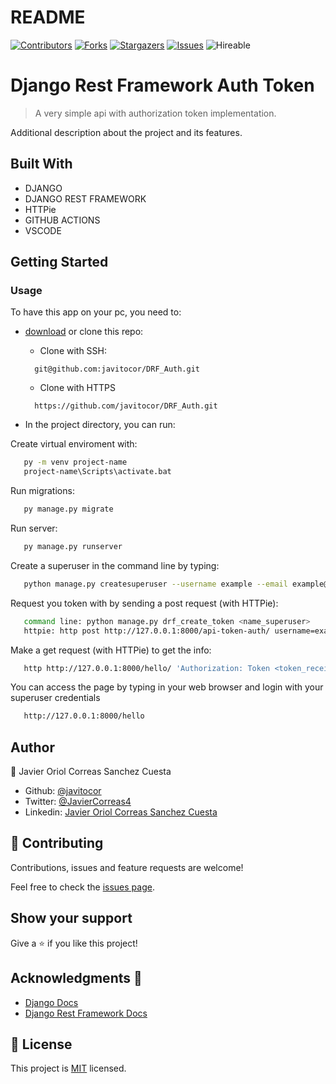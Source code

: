 # README
<!--
This README would normally document whatever steps are necessary to get the
application up and running.

Things you may want to c<!--
*** Thanks for checking out this README Template. If you have a suggestion that would
*** make this better, please fork the repo and create a pull request or simply open
*** an issue with the tag "enhancement".
*** Thanks again! Now go create something AMAZING! :D
-->

<!-- PROJECT SHIELDS -->
<!--
*** I'm using markdown "reference style" links for readability.
*** Reference links are enclosed in brackets [ ] instead of parentheses ( ).
*** See the bottom of this document for the declaration of the reference variables
*** for contributors-url, forks-url, etc. This is an optional, concise syntax you may use.
*** https://www.markdownguide.org/basic-syntax/#reference-style-links
-->
[![Contributors][contributors-shield]][contributors-url] 
[![Forks][forks-shield]][forks-url] 
[![Stargazers][stars-shield]][stars-url] 
[![Issues][issues-shield]][issues-url] 
![Hireable](https://cdn.rawgit.com/hiendv/hireable/master/styles/default/yes.svg) 

# Django Rest Framework Auth Token

>  A very simple api with authorization token implementation.

Additional description about the project and its features.


## Built With

- DJANGO
- DJANGO REST FRAMEWORK
- HTTPie
- GITHUB ACTIONS
- VSCODE

## Getting Started
### Usage
To have this app on your pc, you need to:
* [download](https://github.com/javitocor/DRF_Auth/archive/main.zip) or clone this repo:
  - Clone with SSH:
  ```
    git@github.com:javitocor/DRF_Auth.git
  ```
  - Clone with HTTPS
  ```
    https://github.com/javitocor/DRF_Auth.git
  ```

* In the project directory, you can run:

Create virtual enviroment with:

``` bash
   py -m venv project-name
   project-name\Scripts\activate.bat
```

Run migrations:

``` bash
   py manage.py migrate
```
Run server:

``` bash
   py manage.py runserver
```
Create a superuser in the command line by typing:
``` bash
   python manage.py createsuperuser --username example --email example@example.com
```

Request you token with by sending a post request (with HTTPie):
``` bash
   command line: python manage.py drf_create_token <name_superuser>
   httpie: http post http://127.0.0.1:8000/api-token-auth/ username=example password=123
```
Make a get request (with HTTPie) to get the info:
``` bash
   http http://127.0.0.1:8000/hello/ 'Authorization: Token <token_received_in_previous_step>'
```

You can access the page by typing in your web browser and login with your superuser credentials

``` bash
   http://127.0.0.1:8000/hello
```


## Author

👤 Javier Oriol Correas Sanchez Cuesta 
- Github: [@javitocor](https://github.com/javitocor) 
- Twitter: [@JavierCorreas4](https://twitter.com/JavierCorreas4) 
- Linkedin: [Javier Oriol Correas Sanchez Cuesta](https://www.linkedin.com/in/javier-correas-sanchez-cuesta-15289482/) 

## 🤝 Contributing

Contributions, issues and feature requests are welcome!

Feel free to check the [issues page](https://github.com/javitocor/DRF_Auth/issues).

## Show your support

Give a ⭐️ if you like this project!

## Acknowledgments 🚀

- [Django Docs](https://docs.djangoproject.com/en/3.2/)
- [Django Rest Framework Docs](https://www.django-rest-framework.org/)

## 📝 License

This project is [MIT](lic.url) licensed.

<!-- MARKDOWN LINKS & IMAGES -->
<!-- https://www.markdownguide.org/basic-syntax/#reference-style-links -->
[contributors-shield]: https://img.shields.io/github/contributors/javitocor/DRF_Auth.svg?style=flat-square
[contributors-url]: https://github.com/javitocor/DRF_Auth/graphs/contributors
[forks-shield]: https://img.shields.io/github/forks/javitocor/DRF_Auth.svg?style=flat-square
[forks-url]: https://github.com/javitocor/DRF_Auth/network/members
[stars-shield]: https://img.shields.io/github/stars/javitocor/DRF_Auth.svg?style=flat-square
[stars-url]: https://github.com/javitocor/DRF_Auth/stargazers
[issues-shield]: https://img.shields.io/github/issues/javitocor/DRF_Auth.svg?style=flat-square
[issues-url]: https://github.com/javitocor/DRF_Auth/issuesover:

